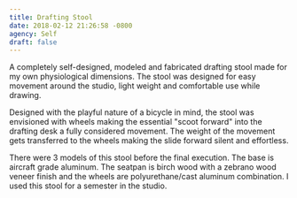 ```yaml
---
title: Drafting Stool
date: 2018-02-12 21:26:58 -0800
agency: Self
draft: false
---
```

A completely self-designed, modeled and fabricated drafting stool made for my own physiological dimensions.  The stool was designed for easy movement around the studio, light weight and comfortable use while drawing.

Designed with the playful nature of a bicycle in mind, the stool was envisioned with wheels making the essential "scoot forward" into the drafting desk a fully considered movement.  The weight of the movement gets transferred to the wheels making the slide forward silent and effortless.

There were 3 models of this stool before the final execution.  The base is aircraft grade aluminum.  The seatpan is birch wood with a zebrano wood veneer finish and the wheels are polyurethane/cast aluminum combination. I used this stool for a semester in the studio.
